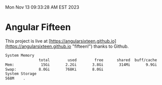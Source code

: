 Mon Nov 13 09:33:28 AM EST 2023

# Angular Fifteen


This project is live at [https://angularsixteen.github.io](https://angularsixteen.github.io "fifteen!") thanks to Github.

```bash
System Memory
               total        used        free      shared  buff/cache   available
Mem:            15Gi       2.2Gi       3.8Gi       314Mi       9.9Gi        13Gi
Swap:          8.0Gi       768Ki       8.0Gi
System Storage
568M	.
```
```bash
